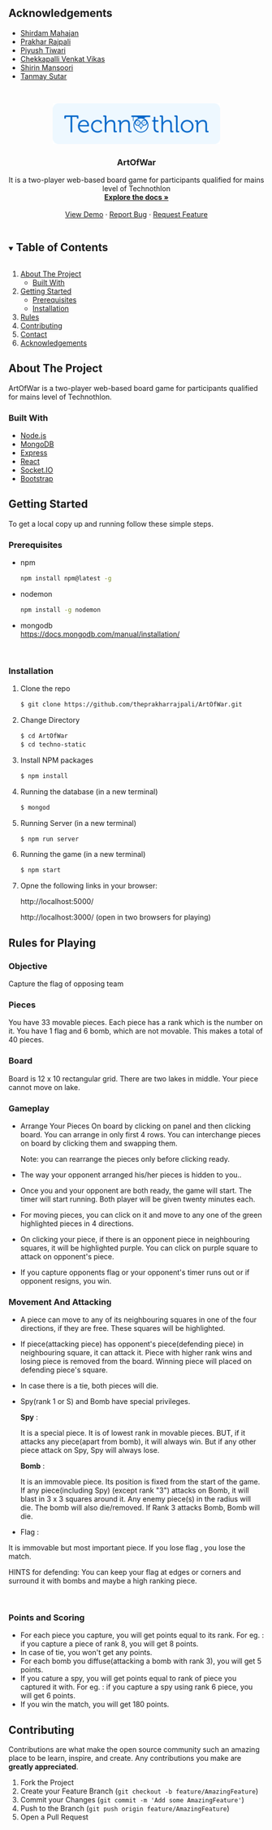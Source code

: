 <!-- # ArtOfWar


### HOW TO RUN

1. cd techno-static
2. node server/index.js
3. npm start -->

<!--
*** Thanks for checking out the Best-README-Template. If you have a suggestion
*** that would make this better, please fork the repo and create a pull request
*** or simply open an issue with the tag "enhancement".
*** Thanks again! Now go create something AMAZING! :D
***
***
***
*** To avoid retyping too much info. Do a search and replace for the following:
*** github_username, repo_name, twitter_handle, email, project_title, project_description
-->



<!-- PROJECT SHIELDS -->
<!--
*** I'm using markdown "reference style" links for readability.
*** Reference links are enclosed in brackets [ ] instead of parentheses ( ).
*** See the bottom of this document for the declaration of the reference variables
*** for contributors-url, forks-url, etc. This is an optional, concise syntax you may use.
*** https://www.markdownguide.org/basic-syntax/#reference-style-links
-->
<!-- ACKNOWLEDGEMENTS -->
## Acknowledgements
* [Shirdam Mahajan](https://github.com/shridam1207)
* [Prakhar Rajpali](https://github.com/ThePrakharRajpali/)
* [Piyush Tiwari](https://github.com/piyush-tiwari)
* [Chekkapalli Venkat Vikas](chekkapalli.venkat@iitg.ac.in)
* [Shirin Mansoori](https://github.com/shirin-mansoori)
* [Tanmay Sutar](https://github.com/Tanny2109)
<!-- PROJECT LOGO -->
<br />
<p align="center">
  <a href="https://github.com/vikas4402/ArtOfWar">
    <img src="./readme_assets/Technothlon_full_logo.png" alt="Logo" width="auto" height="80">
  </a>

  <h3 align="center">ArtOfWar</h3>

  <p align="center">
    It is a two-player web-based board game for participants qualified for mains level of  Technothlon
    <br />
    <a href="https://github.com/theprakharrajpali/ArtOfWar"><strong>Explore the docs »</strong></a>
    <br />
    <br />
    <a href="https://github.com/theprakharrajpali/ArtOfWar">View Demo</a>
    ·
    <a href="https://github.com/theprakharrajpali/ArtOfWar/issues">Report Bug</a>
    ·
    <a href="https://github.com/theprakharrajpali/ArtOfWar/issues">Request Feature</a>
  </p>
</p>



<!-- TABLE OF CONTENTS -->
<details open="open">
  <summary><h2 style="display: inline-block">Table of Contents</h2></summary>
  <ol>
    <li>
      <a href="#about-the-project">About The Project</a>
      <ul>
        <li><a href="#built-with">Built With</a></li>
      </ul>
    </li>
    <li>
      <a href="#getting-started">Getting Started</a>
      <ul>
        <li><a href="#prerequisites">Prerequisites</a></li>
        <li><a href="#installation">Installation</a></li>
      </ul>
    </li>
    <!-- <li><a href="#usage">Usage</a></li> -->
    <!-- <li><a href="#roadmap">Roadmap</a></li> -->
    <li><a href="#rules-for-playing">Rules</a> </li>
    <li><a href="#contributing">Contributing</a></li>
    <!-- <li><a href="#license">License</a></li> -->
    <li><a href="#contact">Contact</a></li>
    <li><a href="#acknowledgements">Acknowledgements</a></li>
  </ol>
</details>



<!-- ABOUT THE PROJECT -->
## About The Project

<!-- [![Product Name Screen Shot][product-screenshot]](https://example.com) -->
ArtOfWar is a two-player web-based board game for participants qualified for mains level of Technothlon.

### Built With

* [Node.js](https://nodejs.org/en/)
* [MongoDB](https://www.mongodb.com/)
* [Express](http://expressjs.com/)
* [React](https://reactjs.org/)
* [Socket.IO](https://socket.io/)
* [Bootstrap]([https](https://getbootstrap.com/))



<!-- GETTING STARTED -->
## Getting Started

To get a local copy up and running follow these simple steps.

### Prerequisites

* npm
  ```sh
  npm install npm@latest -g
  ```

* nodemon 
  ```sh
  npm install -g nodemon
  ```

* mongodb
  <br>
  https://docs.mongodb.com/manual/installation/

  <br>


### Installation

1. Clone the repo
   ```sh
   $ git clone https://github.com/theprakharrajpali/ArtOfWar.git
   ```

2. Change Directory
   ```sh
   $ cd ArtOfWar
   $ cd techno-static
   ```

3. Install NPM packages
   ```sh
   $ npm install
   ```

4. Running the database (in a new terminal)
   ```sh
   $ mongod
   ```

5. Running Server (in a new terminal)
    ```sh
    $ npm run server
    ```

6. Running the game (in a new terminal)
   ```sh
   $ npm start
   ```

7. Opne the following links in your browser:

   http://localhost:5000/

   http://localhost:3000/  (open in two browsers for playing)


<!-- USAGE EXAMPLES -->
<!-- ## Usage

Use this space to show useful examples of how a project can be used. Additional screenshots, code examples and demos work well in this space. You may also link to more resources.

_For more examples, please refer to the [Documentation](https://example.com)_
 -->


<!-- ROADMAP -->
<!-- ## Roadmap

See the [open issues](https://github.com/theprakharrajpali/ArtOfWar/issues) for a list of proposed features (and known issues).
 -->

## Rules for Playing
### Objective

Capture the flag of opposing team

### Pieces

You have 33 movable pieces.
Each piece has a rank which is the number on it.
You have 1 flag and 6 bomb, which are not movable.
This makes a total of 40 pieces.

### Board

Board is 12 x 10 rectangular grid. There are two lakes in middle. Your piece cannot move on lake.
### Gameplay

* Arrange Your Pieces On board by clicking on panel and then clicking board. You can arrange in only first 4 rows. You can interchange pieces on board by clicking them and swapping them.

    Note: you can rearrange the pieces only before clicking ready.
    
* The way your opponent arranged his/her pieces is hidden to you..
    
* Once you and your opponent are both ready, the game will start. The timer will start running. Both player will be given twenty minutes each.
    
* For moving pieces, you can click on it and move to any one of the green highlighted pieces in 4 directions.
    
* On clicking your piece, if there is an opponent piece in neighbouring squares, it will be highlighted purple. You can click on purple square to attack on opponent's piece.
  
* If you capture opponents flag or your opponent's timer runs out or if opponent resigns, you win.

### Movement And Attacking

* A piece can move to any of its neighbouring squares in one of the four directions, if they are free. These squares will be highlighted.
* If piece(attacking piece) has opponent's piece(defending piece) in neighbouring square, it can attack it. Piece with higher rank wins and losing piece is removed from the board. Winning piece will placed on defending piece's square.
* In case there is a tie, both pieces will die.
* Spy(rank 1 or S) and Bomb have special privileges.
  
    **Spy** : 

    It is a special piece. It is of lowest rank in movable pieces. BUT, if it attacks any piece(apart from bomb), it will always win. But if any other piece attack on Spy, Spy will always lose.

    **Bomb** : 

    It is an immovable piece. Its position is fixed from the start of the game. If any piece(including Spy) (except rank "3") attacks on Bomb, it will blast in 3 x 3 squares around it. Any enemy piece(s) in the radius will die. The bomb will also die/removed. If Rank 3 attacks Bomb, Bomb will die.

* Flag : 
  
It is immovable but most important piece. If you lose flag , you lose the match. 
  
HINTS for defending: You can keep your flag at edges or corners and surround it with bombs and maybe a high ranking piece.

<br>

### Points and Scoring

* For each piece you capture, you will get points equal to its rank. For eg. : if you capture a piece of rank 8, you will get 8 points.
* In case of tie, you won't get any points.
* For each bomb you diffuse(attacking a bomb with rank 3), you will get 5 points.
* If you cature a spy, you will get points equal to rank of piece you captured it with. For eg. : if you capture a spy using rank 6 piece, you will get 6 points.
* If you win the match, you will get 180 points.


<!-- CONTRIBUTING -->
## Contributing

Contributions are what make the open source community such an amazing place to be learn, inspire, and create. Any contributions you make are **greatly appreciated**.

1. Fork the Project
2. Create your Feature Branch (`git checkout -b feature/AmazingFeature`)
3. Commit your Changes (`git commit -m 'Add some AmazingFeature'`)
4. Push to the Branch (`git push origin feature/AmazingFeature`)
5. Open a Pull Request



<!-- LICENSE
## License

Distributed under the MIT License. See `LICENSE` for more information.

 -->

<!-- MARKDOWN LINKS & IMAGES -->
<!-- https://www.markdownguide.org/basic-syntax/#reference-style-links -->
[contributors-shield]: https://img.shields.io/github/contributors/theprakharrajpali/ArtOfWar.svg?style=for-the-badge
[contributors-url]: https://github.com/theprakharrajpali/ArtOfWar/graphs/contributors
[forks-shield]: https://img.shields.io/github/forks/theprakharrajpali/ArtOfWar.svg?style=for-the-badge
[forks-url]: https://github.com/theprakharrajpali/ArtOfWar/network/members
[stars-shield]: https://img.shields.io/github/stars/theprakharrajpali/ArtOfWar.svg?style=for-the-badge
[stars-url]: https://github.com/theprakharrajpali/ArtOfWar/stargazers
[issues-shield]: https://img.shields.io/github/issues/theprakharrajpali/ArtOfWar.svg?style=for-the-badge
[issues-url]: https://github.com/theprakharrajpali/ArtOfWar/issues
[license-shield]: https://img.shields.io/github/license/theprakharrajpali/ArtOfWar.svg?style=for-the-badge
[license-url]: https://github.com/theprakharrajpali/ArtOfWar/blob/master/LICENSE.txt
[linkedin-shield]: https://img.shields.io/badge/-LinkedIn-black.svg?style=for-the-badge&logo=linkedin&colorB=555

